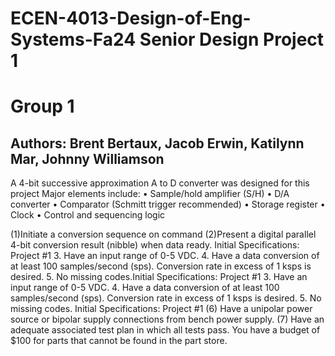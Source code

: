 # ECEN-4013-Design-of-Eng-Systems-Fa24 Senior Design Project 1
# Group 1
## Authors: Brent Bertaux, Jacob Erwin, Katilynn Mar, Johnny Williamson

A 4-bit successive approximation A to D converter was designed for this project 
Major elements include:
• Sample/hold amplifier (S/H)
• D/A converter
• Comparator (Schmitt trigger recommended)
• Storage register
• Clock
• Control and sequencing logic

(1)Initiate a conversion sequence on
command
(2)Present a digital parallel 4-bit conversion
result (nibble) when data ready.
Initial Specifications: Project #1
3. Have an input range of 0-5 VDC.
4. Have a data conversion of at least 100
samples/second (sps). Conversion rate in
excess of 1 ksps is desired.
5. No missing codes.Initial Specifications: Project #1
3. Have an input range of 0-5 VDC.
4. Have a data conversion of at least 100
samples/second (sps). Conversion rate in
excess of 1 ksps is desired.
5. No missing codes.
Initial Specifications: Project #1
(6) Have a unipolar power source or bipolar supply
connections from bench power supply.
(7) Have an adequate associated test plan in which
all tests pass.
You have a budget of
$100 for parts that cannot be found in the part store.
